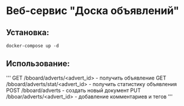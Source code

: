 # Веб-сервис "Доска объявлений"
## Установка:
```
docker-compose up -d
```
## Использование:
'''
GET /bboard/adverts/<advert_id> - получить объявление
GET /bboard/adverts/stat/<advert_id> - получить статистику объявления
POST /bboard/adverts - создать новый документ
PUT /bboar/adverts/<advert_id> - добавление комментариев и тегов
'''

